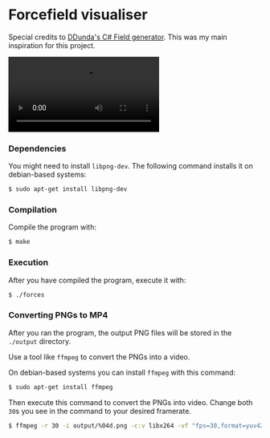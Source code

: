 # Forcefield visualiser

Special credits to [DDunda's C# Field generator](https://github.com/DDunda/Field-generator). This was my main inspiration for this project.

![Demo Video](https://user-images.githubusercontent.com/38715718/109412904-01b5eb00-79ab-11eb-843e-10393d9d1b69.mp4)

### Dependencies

You might need to install `libpng-dev`.
The following command installs it on debian-based systems:

```sh
$ sudo apt-get install libpng-dev
```

### Compilation

Compile the program with:

```sh
$ make
```

### Execution

After you have compiled the program, execute it with:

```sh
$ ./forces
```

### Converting PNGs to MP4

After you ran the program, the output PNG files will be stored in the `./output` directory.

Use a tool like `ffmpeg` to convert the PNGs into a video.

On debian-based systems you can install `ffmpeg` with this command:

```sh
$ sudo apt-get install ffmpeg
```

Then execute this command to convert the PNGs into video. Change both `30`s you see in the command to your desired framerate.

```sh
$ ffmpeg -r 30 -i output/%04d.png -c:v libx264 -vf "fps=30,format=yuv420p" out.mp4
```
